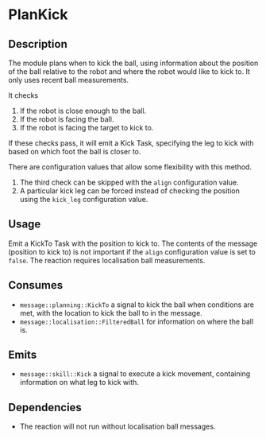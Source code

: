 # PlanKick

## Description

The module plans when to kick the ball, using information about the position of the ball relative to the robot and where the robot would like to kick to. It only uses recent ball measurements.

It checks

1. If the robot is close enough to the ball.
2. If the robot is facing the ball.
3. If the robot is facing the target to kick to.

If these checks pass, it will emit a Kick Task, specifying the leg to kick with based on which foot the ball is closer to.

There are configuration values that allow some flexibility with this method.

1. The third check can be skipped with the `align` configuration value.
2. A particular kick leg can be forced instead of checking the position using the `kick_leg` configuration value.

## Usage

Emit a KickTo Task with the position to kick to. The contents of the message (position to kick to) is not important if the `align` configuration value is set to `false`. The reaction requires localisation ball measurements.

## Consumes

- `message::planning::KickTo` a signal to kick the ball when conditions are met, with the location to kick the ball to in the message.
- `message::localisation::FilteredBall` for information on where the ball is.

## Emits

- `message::skill::Kick` a signal to execute a kick movement, containing information on what leg to kick with.

## Dependencies

- The reaction will not run without localisation ball messages.
